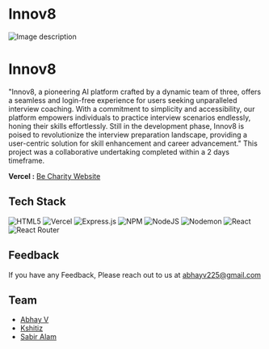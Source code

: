 # Innov8


![Image description](https://i.ibb.co/WKykZvQ/Black-and-White-Minimalist-Modern-Clean-Technology-Logo-removebg-preview.png)





# Innov8
"Innov8, a pioneering AI platform crafted by a dynamic team of three, offers a seamless and login-free experience for users seeking unparalleled interview coaching. With a commitment to simplicity and accessibility, our platform empowers individuals to practice interview scenarios endlessly, honing their skills effortlessly. Still in the development phase, Innov8 is poised to revolutionize the interview preparation landscape, providing a user-centric solution for skill enhancement and career advancement."
This project was a collaborative undertaking completed within a 2 days timeframe.



**Vercel :**  [Be Charity Website](https://becharity.vercel.app/)
## Tech Stack

![HTML5](https://img.shields.io/badge/html5-%23E34F26.svg?style=for-the-badge&logo=html5&logoColor=white)   ![Vercel](https://img.shields.io/badge/vercel-%23000000.svg?style=for-the-badge&logo=vercel&logoColor=white)  ![Express.js](https://img.shields.io/badge/express.js-%23404d59.svg?style=for-the-badge&logo=express&logoColor=%2361DAFB) ![NPM](https://img.shields.io/badge/NPM-%23CB3837.svg?style=for-the-badge&logo=npm&logoColor=white) ![NodeJS](https://img.shields.io/badge/node.js-6DA55F?style=for-the-badge&logo=node.js&logoColor=white) ![Nodemon](https://img.shields.io/badge/NODEMON-%23323330.svg?style=for-the-badge&logo=nodemon&logoColor=%BBDEAD)  ![React](https://img.shields.io/badge/react-%2320232a.svg?style=for-the-badge&logo=react&logoColor=%2361DAFB) ![React Router](https://img.shields.io/badge/React_Router-CA4245?style=for-the-badge&logo=react-router&logoColor=white) 


## Feedback

If you have any Feedback, Please reach out to us at abhayv225@gmail.com

## Team

- [Abhay V](https://github.com/abii225)
- [Kshitiz]()
- [Sabir Alam]()

